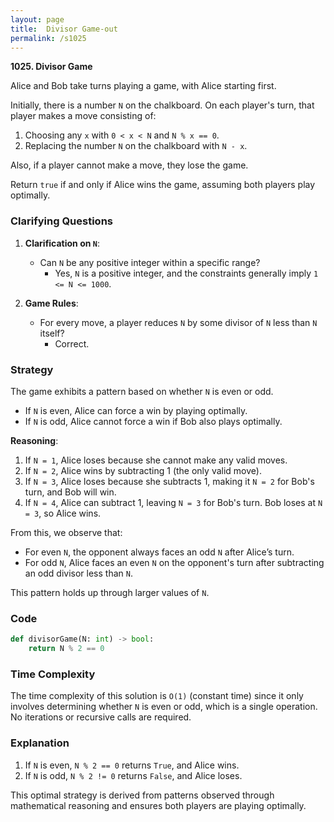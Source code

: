 ```yaml
---
layout: page
title:  Divisor Game-out
permalink: /s1025
---
```


**1025. Divisor Game**

Alice and Bob take turns playing a game, with Alice starting first.

Initially, there is a number `N` on the chalkboard. On each player's turn, that player makes a move consisting of:

1. Choosing any `x` with `0 < x < N` and `N % x == 0`.
2. Replacing the number `N` on the chalkboard with `N - x`.

Also, if a player cannot make a move, they lose the game.

Return `true` if and only if Alice wins the game, assuming both players play optimally.

### Clarifying Questions

1. **Clarification on `N`**: 
    - Can `N` be any positive integer within a specific range?
        - Yes, `N` is a positive integer, and the constraints generally imply `1 <= N <= 1000`.

2. **Game Rules**:
    - For every move, a player reduces `N` by some divisor of `N` less than `N` itself?
        - Correct.

### Strategy

The game exhibits a pattern based on whether `N` is even or odd.

- If `N` is even, Alice can force a win by playing optimally.
- If `N` is odd, Alice cannot force a win if Bob also plays optimally.

**Reasoning**:
1. If `N = 1`, Alice loses because she cannot make any valid moves.
2. If `N = 2`, Alice wins by subtracting 1 (the only valid move).
3. If `N = 3`, Alice loses because she subtracts 1, making it `N = 2` for Bob's turn, and Bob will win.
4. If `N = 4`, Alice can subtract 1, leaving `N = 3` for Bob's turn. Bob loses at `N = 3`, so Alice wins.

From this, we observe that:
- For even `N`, the opponent always faces an odd `N` after Alice’s turn.
- For odd `N`, Alice faces an even `N` on the opponent's turn after subtracting an odd divisor less than `N`.

This pattern holds up through larger values of `N`.

### Code

```python
def divisorGame(N: int) -> bool:
    return N % 2 == 0
```

### Time Complexity

The time complexity of this solution is `O(1)` (constant time) since it only involves determining whether `N` is even or odd, which is a single operation. No iterations or recursive calls are required.

### Explanation

1. If `N` is even, `N % 2 == 0` returns `True`, and Alice wins.
2. If `N` is odd, `N % 2 != 0` returns `False`, and Alice loses.

This optimal strategy is derived from patterns observed through mathematical reasoning and ensures both players are playing optimally.